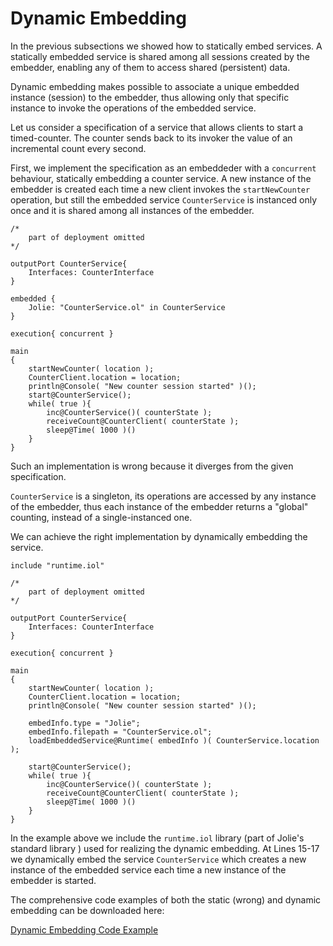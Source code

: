 # Dynamic Embedding

In the previous subsections we showed how to statically embed services. A statically embedded service is shared among all sessions created by the embedder, enabling any of them to access shared \(persistent\) data.

Dynamic embedding makes possible to associate a unique embedded instance \(session\) to the embedder, thus allowing only that specific instance to invoke the operations of the embedded service.

Let us consider a specification of a service that allows clients to start a timed-counter. The counter sends back to its invoker the value of an incremental count every second.

First, we implement the specification as an embeddeder with a `concurrent` behaviour, statically embedding a counter service. A new instance of the embedder is created each time a new client invokes the `startNewCounter` operation, but still the embedded service `CounterService` is instanced only once and it is shared among all instances of the embedder.

```text
/*
    part of deployment omitted
*/

outputPort CounterService{
    Interfaces: CounterInterface
}

embedded {
    Jolie: "CounterService.ol" in CounterService
}

execution{ concurrent }

main
{
    startNewCounter( location );
    CounterClient.location = location;
    println@Console( "New counter session started" )();
    start@CounterService();
    while( true ){
        inc@CounterService()( counterState );
        receiveCount@CounterClient( counterState );
        sleep@Time( 1000 )()
    }
}
```

Such an implementation is wrong because it diverges from the given specification.

`CounterService` is a singleton, its operations are accessed by any instance of the embedder, thus each instance of the embedder returns a "global" counting, instead of a single-instanced one.

We can achieve the right implementation by dynamically embedding the service.

```text
include "runtime.iol"

/*
    part of deployment omitted
*/

outputPort CounterService{
    Interfaces: CounterInterface
}

execution{ concurrent }

main
{
    startNewCounter( location );
    CounterClient.location = location;
    println@Console( "New counter session started" )();

    embedInfo.type = "Jolie";
    embedInfo.filepath = "CounterService.ol";
    loadEmbeddedService@Runtime( embedInfo )( CounterService.location );

    start@CounterService();
    while( true ){
        inc@CounterService()( counterState );
        receiveCount@CounterClient( counterState );
        sleep@Time( 1000 )()
    }
}
```

In the example above we include the `runtime.iol` library \(part of Jolie's standard library \) used for realizing the dynamic embedding. At Lines 15-17 we dynamically embed the service `CounterService` which creates a new instance of the embedded service each time a new instance of the embedder is started.

The comprehensive code examples of both the static \(wrong\) and dynamic embedding can be downloaded here:

[Dynamic Embedding Code Example](../architectural_composition/code/dynamic_embedding_code.zip)

